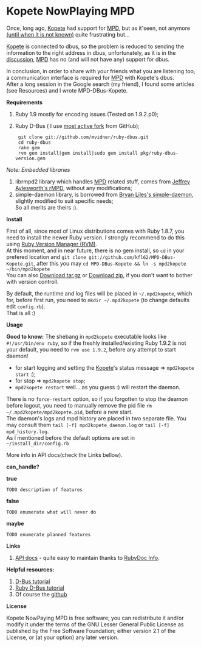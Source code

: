 #  Kopete NowPlaying MPD
Once, long ago, [Kopete] had support for [MPD], but as it'seen, not anymore [(until when it is not known)][1] quite frustrating but...

[Kopete] is connected to dbus, so the problem is reduced to sending the information to the right address in dbus, unfortunately, as it is in the [discussion], [MPD] has no (and will not have any) support for dbus.

In conclusion, in order to share with your friends what you are listening too, a communication interface is required for [MPD] with Kopete's dbus.<br>
After a long session in the Google search (my friend), I found some articles (see Resources) and I wrote MPD-DBus-Kopete.

**Requirements**

1. Ruby 1.9 mostly for encoding issues (Tested on 1.9.2.p0);
2. Ruby D-Bus ( I use [most active fork][2] from GitHub);

        git clone git://github.com/mvidner/ruby-dbus.git
        cd ruby-dbus
        rake gem
        rvm gem install|gem install|sudo gem install pkg/ruby-dbus-version.gem

*Note: Embedded libraries*<br>
1. librmpd2 library which handles [MPD] related stuff, comes from [Jeffrey Aylesworth's rMPD][3], without any modifications;<br>
2. simple-daemon library, is borrowed from [Bryan Liles's simple-daemon][4], slightly modified to suit specific needs;<br>
So all merits are theirs :).

**Install**

First of all, since most of Linux distributions comes with Ruby 1.8.7, you need to install the newer Ruby version. I strongly recommend to do this using [Ruby Version Manager (RVM)][5].<br>
At this moment, and in near future, there is no gem install, so `cd` in your prefered location and `git clone git://github.com/kfl62/MPD-DBus-Kopete.git`, after this you may `cd MPD-DBus-Kopete && ln -s mpd2kopete ~/bin/mpd2kopete`<br>
You can also [Download tar.gz] or [Download zip], if you don't want to bother with version controll.

By default, the runtime and log files will be placed in `~/.mpd2kopete`, which for, before first run, you need to `mkdir ~/.mpd2kopete` (to change defaults edit `config.rb`).<br>
That is all :)

**Usage**

**Good to know:** The shebang in `mpd2kopete` executable looks like `#!/usr/bin/env ruby`, so if the freshly installed/existing Ruby 1.9.2 is not your default, you need to `rvm use 1.9.2`, before any attempt to start daemon!

- for start logging and setting the [Kopete]'s status message => `mpd2kopete start` :);<br>
- for stop => `mpd2kopete stop`;
- `mpd2kopete restart` well... as you guess :) will restart the daemon.

There is no `force-restart` option, so if you forgotten to stop the deamon before logout, you need to manually remove the pid file `rm ~/.mpd2kopete/mpd2kopete.pid`, before a new start.<br>
The daemon's logs and mpd history are placed in two separate file. You may consult them `tail [-f] mpd2kopete_daemon.log` or `tail [-f] mpd_history.log`.<br>
As I mentioned before the default options are set in `~/install_dir/config.rb`<br>

More info in API docs(check the Links bellow).

**can_handle?**

**true**
    
    TODO description of features

**false**

    TODO enumerate what will never do 

**maybe**

    TODO enumerate planned features

**Links**

1. [API docs] - quite easy to maintain thanks to [RubyDoc Info].

**Helpful resources:**

1. [D-Bus tutorial]
2. [Ruby D-Bus tutorial]
3. Of course the [github]

**License**

Kopete NowPaying MPD is free software; you can redistribute it and/or modify it under the terms of the GNU Lesser General Public License as published by the Free Software Foundation; either version 2.1 of the License, or (at your option) any later version.

[Kopete]: http://kopete.kde.org/ "Kopete"
[MPD]: http://mpd.wikia.com/wiki/Music_Player_Daemon_Wiki "Music Player Daemon"
[1]: https://bugs.kde.org/show_bug.cgi?id=139563 "Some bug"
[discussion]: http://www.musicpd.org/forum/index.php?action=printpage;topic=570.0 "Forum discussion"
[2]: http://github.com/mvidner/ruby-dbus "Martin Vidner"
[3]: http://github.com/jeffayle/rMPD/blob/master/librmpd.rb "Jeffrey Aylesworth"
[4]: http://github.com/bryanl/simple-daemon "Bryan Liles"
[5]: http://rvm.beginrescueend.com/
[Download tar.gz]: http://github.com/kfl62/MPD-DBus-Kopete/tarball/master
[Download zip]: http://github.com/kfl62/MPD-DBus-Kopete/zipball/master
[API docs]: http://rubydoc.info/github/kfl62/MPD-DBus-Kopete/master/frames
[RubyDoc Info]: http://rubydoc.info
[D-Bus tutorial]: http://dbus.freedesktop.org/doc/dbus-tutorial.html
[Ruby D-Bus tutorial]: http://trac.luon.net/data/ruby-dbus/tutorial/index.html
[github]: http://github.com/search?type=Everything&language=rb&q=dbus&repo=&langOverride=&x=21&y=16&start_value=1

